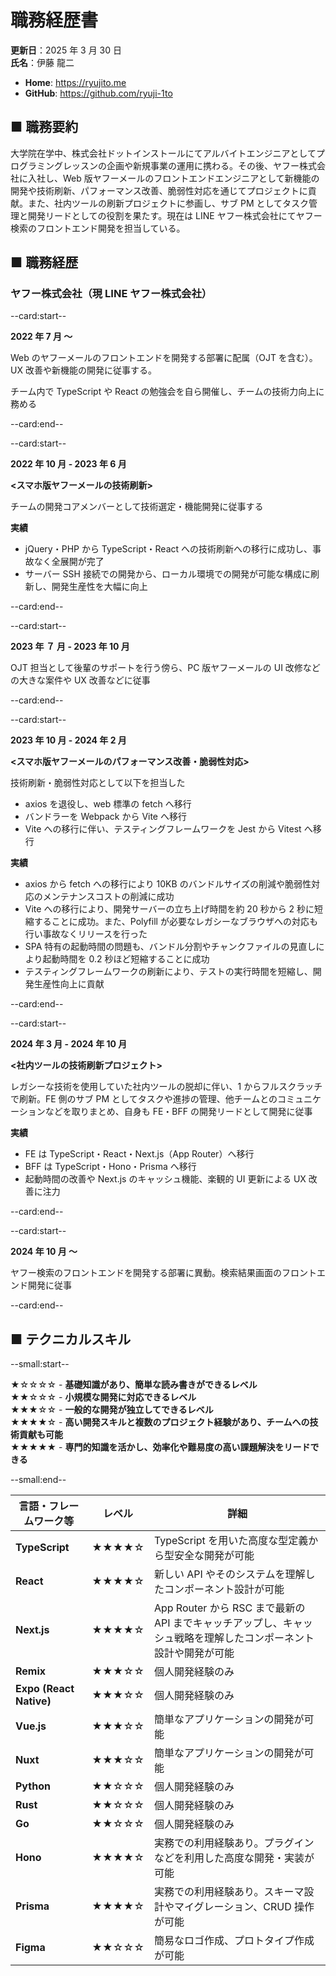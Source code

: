 # 職務経歴書

**更新日**：2025 年 3 月 30 日  
**氏名**：伊藤 龍二

- **Home**: https://ryujito.me
- **GitHub️**: https://github.com/ryuji-1to

## ■ 職務要約

大学院在学中、株式会社ドットインストールにてアルバイトエンジニアとしてプログラミングレッスンの企画や新規事業の運用に携わる。その後、ヤフー株式会社に入社し、Web 版ヤフーメールのフロントエンドエンジニアとして新機能の開発や技術刷新、パフォーマンス改善、脆弱性対応を通じてプロジェクトに貢献。また、社内ツールの刷新プロジェクトに参画し、サブ PM としてタスク管理と開発リードとしての役割を果たす。現在は LINE ヤフー株式会社にてヤフー検索のフロントエンド開発を担当している。

## ■ 職務経歴

### ヤフー株式会社（現 LINE ヤフー株式会社）

--card:start--

**2022 年 7 月 〜**

Web のヤフーメールのフロントエンドを開発する部署に配属（OJT を含む）。UX 改善や新機能の開発に従事する。

チーム内で TypeScript や React の勉強会を自ら開催し、チームの技術力向上に務める

--card:end--

--card:start--

**2022 年 10 月 - 2023 年 6 月**

**<スマホ版ヤフーメールの技術刷新>**

チームの開発コアメンバーとして技術選定・機能開発に従事する

**実績**

- jQuery・PHP から TypeScript・React への技術刷新への移行に成功し、事故なく全展開が完了
- サーバー SSH 接続での開発から、ローカル環境での開発が可能な構成に刷新し、開発生産性を大幅に向上

--card:end--

--card:start--

**2023 年 ７ 月 - 2023 年 10 月**

OJT 担当として後輩のサポートを行う傍ら、PC 版ヤフーメールの UI 改修などの大きな案件や UX 改善などに従事

--card:end--

--card:start--

**2023 年 10 月 - 2024 年 2 月**

**<スマホ版ヤフーメールのパフォーマンス改善・脆弱性対応>**

技術刷新・脆弱性対応として以下を担当した

- axios を退役し、web 標準の fetch へ移行
- バンドラーを Webpack から Vite へ移行
- Vite への移行に伴い、テスティングフレームワークを Jest から Vitest へ移行

**実績**

- axios から fetch への移行により 10KB のバンドルサイズの削減や脆弱性対応のメンテナンスコストの削減に成功
- Vite への移行により、開発サーバーの立ち上げ時間を約 20 秒から 2 秒に短縮することに成功。また、Polyfill が必要なレガシーなブラウザへの対応も行い事故なくリリースを行った
- SPA 特有の起動時間の問題も、バンドル分割やチャンクファイルの見直しにより起動時間を 0.2 秒ほど短縮することに成功
- テスティングフレームワークの刷新により、テストの実行時間を短縮し、開発生産性向上に貢献

--card:end--

--card:start--

**2024 年 3 月 - 2024 年 10 月**

**<社内ツールの技術刷新プロジェクト>**

レガシーな技術を使用していた社内ツールの脱却に伴い、1 からフルスクラッチで刷新。FE 側のサブ PM としてタスクや進捗の管理、他チームとのコミュニケーションなどを取りまとめ、自身も FE・BFF の開発リードとして開発に従事

**実績**

- FE は TypeScript・React・Next.js（App Router）へ移行
- BFF は TypeScript・Hono・Prisma へ移行
- 起動時間の改善や Next.js のキャッシュ機能、楽観的 UI 更新による UX 改善に注力

--card:end--

--card:start--

**2024 年 10 月 〜**

ヤフー検索のフロントエンドを開発する部署に異動。検索結果画面のフロントエンド開発に従事

--card:end--

## ■ テクニカルスキル

--small:start--

★☆☆☆☆ - **基礎知識があり、簡単な読み書きができるレベル**  
★★☆☆☆ - **小規模な開発に対応できるレベル**  
★★★☆☆ - **一般的な開発が独立してできるレベル**  
★★★★☆ - **高い開発スキルと複数のプロジェクト経験があり、チームへの技術貢献も可能**  
★★★★★ - **専門的知識を活かし、効率化や難易度の高い課題解決をリードできる**

--small:end--

| 言語・フレームワーク等  | レベル | 詳細                                                                                                            |
| ----------------------- | ------ | --------------------------------------------------------------------------------------------------------------- |
| **TypeScript**          | ★★★★☆  | TypeScript を用いた高度な型定義から型安全な開発が可能                                                           |
| **React**               | ★★★★☆  | 新しい API やそのシステムを理解したコンポーネント設計が可能                                                     |
| **Next.js**             | ★★★★☆  | App Router から RSC まで最新の API までキャッチアップし、キャッシュ戦略を理解したコンポーネント設計や開発が可能 |
| **Remix**               | ★★★☆☆  | 個人開発経験のみ                                                                                                |
| **Expo (React Native)** | ★★★☆☆  | 個人開発経験のみ                                                                                                |
| **Vue.js**              | ★★★☆☆  | 簡単なアプリケーションの開発が可能                                                                              |
| **Nuxt**                | ★★★☆☆  | 簡単なアプリケーションの開発が可能                                                                              |
| **Python**              | ★★☆☆☆  | 個人開発経験のみ                                                                                                |
| **Rust**                | ★★☆☆☆  | 個人開発経験のみ                                                                                                |
| **Go**                  | ★★☆☆☆  | 個人開発経験のみ                                                                                                |
| **Hono**                | ★★★★☆  | 実務での利用経験あり。プラグインなどを利用した高度な開発・実装が可能                                            |
| **Prisma**              | ★★★★☆  | 実務での利用経験あり。スキーマ設計やマイグレーション、CRUD 操作が可能                                           |
| **Figma**               | ★★☆☆☆  | 簡易なロゴ作成、プロトタイプ作成が可能                                                                          |
